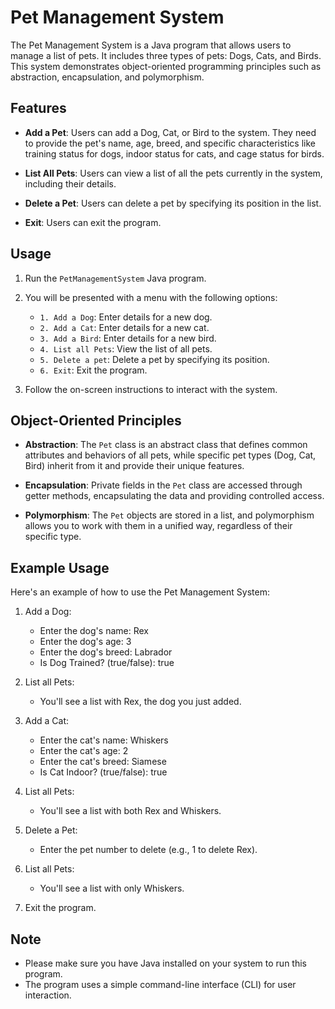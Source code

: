 # Pet Management System

The Pet Management System is a Java program that allows users to manage a list of pets. It includes three types of pets: Dogs, Cats, and Birds. This system demonstrates object-oriented programming principles such as abstraction, encapsulation, and polymorphism.

## Features

- **Add a Pet**: Users can add a Dog, Cat, or Bird to the system. They need to provide the pet's name, age, breed, and specific characteristics like training status for dogs, indoor status for cats, and cage status for birds.

- **List All Pets**: Users can view a list of all the pets currently in the system, including their details.

- **Delete a Pet**: Users can delete a pet by specifying its position in the list.

- **Exit**: Users can exit the program.

## Usage

1. Run the `PetManagementSystem` Java program.

2. You will be presented with a menu with the following options:

   - `1. Add a Dog`: Enter details for a new dog.
   - `2. Add a Cat`: Enter details for a new cat.
   - `3. Add a Bird`: Enter details for a new bird.
   - `4. List all Pets`: View the list of all pets.
   - `5. Delete a pet`: Delete a pet by specifying its position.
   - `6. Exit`: Exit the program.

3. Follow the on-screen instructions to interact with the system.

## Object-Oriented Principles

- **Abstraction**: The `Pet` class is an abstract class that defines common attributes and behaviors of all pets, while specific pet types (Dog, Cat, Bird) inherit from it and provide their unique features.

- **Encapsulation**: Private fields in the `Pet` class are accessed through getter methods, encapsulating the data and providing controlled access.

- **Polymorphism**: The `Pet` objects are stored in a list, and polymorphism allows you to work with them in a unified way, regardless of their specific type.

## Example Usage

Here's an example of how to use the Pet Management System:

1. Add a Dog:
   - Enter the dog's name: Rex
   - Enter the dog's age: 3
   - Enter the dog's breed: Labrador
   - Is Dog Trained? (true/false): true

2. List all Pets:
   - You'll see a list with Rex, the dog you just added.

3. Add a Cat:
   - Enter the cat's name: Whiskers
   - Enter the cat's age: 2
   - Enter the cat's breed: Siamese
   - Is Cat Indoor? (true/false): true

4. List all Pets:
   - You'll see a list with both Rex and Whiskers.

5. Delete a Pet:
   - Enter the pet number to delete (e.g., 1 to delete Rex).

6. List all Pets:
   - You'll see a list with only Whiskers.

7. Exit the program.

## Note

- Please make sure you have Java installed on your system to run this program.
- The program uses a simple command-line interface (CLI) for user interaction.
